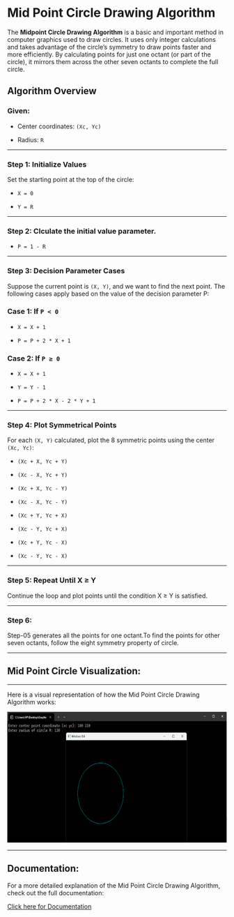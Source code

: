 # Mid Point Circle Drawing Algorithm

The **Midpoint Circle Drawing Algorithm** is a basic and important method in computer graphics used to draw circles. It uses only integer calculations and takes advantage of the circle’s symmetry to draw points faster and more efficiently. By calculating points for just one octant (or part of the circle), it mirrors them across the other seven octants to complete the full circle.
## Algorithm Overview

### Given:
- Center coordinates: `(Xc, Yc)`

- Radius: `R`

---

### Step 1: Initialize Values


Set the starting point at the top of the circle:

- `X = 0`

- `Y = R`

---

### Step 2: Clculate the initial value parameter.
- `P = 1 - R`

---

### Step 3: Decision Parameter Cases

Suppose the current point is `(X, Y)`, and we want to find the next point. The following cases apply based on the value of the decision parameter P:

### Case 1: If `P < 0`
- `X = X + 1`

- `P = P + 2 * X + 1`

### Case 2: If `P ≥ 0`
- `X = X + 1`

- `Y = Y - 1`

- `P = P + 2 * X - 2 * Y + 1`



---

### Step 4: Plot Symmetrical Points

For each `(X, Y)` calculated, plot the 8 symmetric points using the center `(Xc, Yc)`:

- `(Xc + X, Yc + Y)`

- `(Xc - X, Yc + Y)`

- `(Xc + X, Yc - Y)`

- `(Xc - X, Yc - Y)`

- `(Xc + Y, Yc + X)`

- `(Xc - Y, Yc + X)`

- `(Xc + Y, Yc - X)`

- `(Xc - Y, Yc - X)`

---
### Step 5: Repeat Until X ≥ Y

Continue the loop and plot points until the condition X ≥ Y is satisfied.

---
### Step 6:

Step-05 generates all the points for one octant.To find the points for other seven octants, follow the eight symmetry property of circle.


---
##  Mid Point Circle Visualization:
---

Here is a visual representation of how the  Mid Point Circle Drawing Algorithm works:

<img src="output.png" width="600" height="300" alt="DDA">

---

## Documentation:

For a more detailed explanation of the Mid Point Circle Drawing Algorithm, check out the full documentation:

[Click here for Documentation]()



